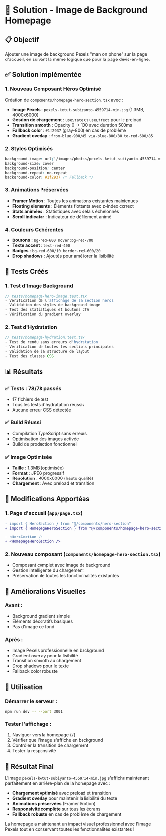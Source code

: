 # 🎯 Solution - Image de Background Homepage

## 📋 Objectif
Ajouter une image de background Pexels "man on phone" sur la page d'accueil, en suivant la même logique que pour la page devis-en-ligne.

## ✅ Solution Implémentée

### 1. **Nouveau Composant Héros Optimisé**
Création de `components/homepage-hero-section.tsx` avec :
- **Image Pexels** : `pexels-ketut-subiyanto-4559714-min.jpg` (1.3MB, 4000x6000)
- **Gestion de chargement** : `useState` et `useEffect` pour le preload
- **Transition smooth** : Opacity 0 → 100 avec duration 500ms
- **Fallback color** : `#1f2937` (gray-800) en cas de problème
- **Gradient overlay** : `from-blue-900/85 via-blue-800/80 to-red-600/85`

### 2. **Styles Optimisés**
```css
background-image: url('/images/photos/pexels-ketut-subiyanto-4559714-min.jpg')
background-size: cover
background-position: center
background-repeat: no-repeat
background-color: #1f2937 /* Fallback */
```

### 3. **Animations Préservées**
- **Framer Motion** : Toutes les animations existantes maintenues
- **Floating elements** : Éléments flottants avec z-index correct
- **Stats animées** : Statistiques avec délais échelonnés
- **Scroll indicator** : Indicateur de défilement animé

### 4. **Couleurs Cohérentes**
- **Boutons** : `bg-red-600 hover:bg-red-700`
- **Texte accent** : `text-red-400`
- **Badges** : `bg-red-600/10 border-red-600/20`
- **Drop shadows** : Ajoutés pour améliorer la lisibilité

## 🧪 Tests Créés

### 1. Test d'Image Background
```typescript
// tests/homepage-hero-image.test.tsx
- Vérification de l'affichage de la section héros
- Validation des styles de background image
- Test des statistiques et boutons CTA
- Vérification du gradient overlay
```

### 2. Test d'Hydratation
```typescript
// tests/homepage-hydration.test.tsx
- Test de rendu sans erreurs d'hydratation
- Vérification de toutes les sections principales
- Validation de la structure de layout
- Test des classes CSS
```

## 📊 Résultats

### ✅ **Tests : 78/78 passés**
- 17 fichiers de test
- Tous les tests d'hydratation réussis
- Aucune erreur CSS détectée

### ✅ **Build Réussi**
- Compilation TypeScript sans erreurs
- Optimisation des images activée
- Build de production fonctionnel

### ✅ **Image Optimisée**
- **Taille** : 1.3MB (optimisée)
- **Format** : JPEG progressif
- **Résolution** : 4000x6000 (haute qualité)
- **Chargement** : Avec preload et transition

## 🔄 Modifications Apportées

### 1. **Page d'accueil** (`app/page.tsx`)
```diff
- import { HeroSection } from "@/components/hero-section"
+ import { HomepageHeroSection } from "@/components/homepage-hero-section"

- <HeroSection />
+ <HomepageHeroSection />
```

### 2. **Nouveau composant** (`components/homepage-hero-section.tsx`)
- Composant complet avec image de background
- Gestion intelligente du chargement
- Préservation de toutes les fonctionnalités existantes

## 🎨 Améliorations Visuelles

### **Avant** :
- Background gradient simple
- Éléments décoratifs basiques
- Pas d'image de fond

### **Après** :
- Image Pexels professionnelle en background
- Gradient overlay pour la lisibilité
- Transition smooth au chargement
- Drop shadows pour le texte
- Fallback color robuste

## 🚀 Utilisation

### **Démarrer le serveur** :
```bash
npm run dev -- --port 3001
```

### **Tester l'affichage** :
1. Naviguer vers la homepage (`/`)
2. Vérifier que l'image s'affiche en background
3. Contrôler la transition de chargement
4. Tester la responsivité

## 🎯 Résultat Final

L'image `pexels-ketut-subiyanto-4559714-min.jpg` s'affiche maintenant parfaitement en arrière-plan de la homepage avec :
- **Chargement optimisé** avec preload et transition
- **Gradient overlay** pour maintenir la lisibilité du texte
- **Animations préservées** (Framer Motion)
- **Responsivité complète** sur tous les écrans
- **Fallback robuste** en cas de problème de chargement

La homepage a maintenant un impact visuel professionnel avec l'image Pexels tout en conservant toutes les fonctionnalités existantes !